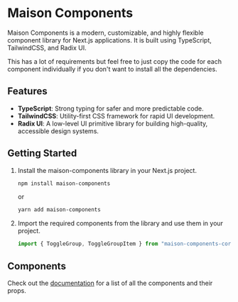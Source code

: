 # Maison Components

Maison Components is a modern, customizable, and highly flexible component library for Next.js applications. It is built using TypeScript, TailwindCSS, and Radix UI.

This has a lot of requirements but feel free to just copy the code for each component individually if you don't want to install all the dependencies.

## Features

- **TypeScript**: Strong typing for safer and more predictable code.
- **TailwindCSS**: Utility-first CSS framework for rapid UI development.
- **Radix UI**: A low-level UI primitive library for building high-quality, accessible design systems.

## Getting Started

1. Install the maison-components library in your Next.js project.

   ```sh
   npm install maison-components
   ```

   or

   ```sh
   yarn add maison-components
   ```

2. Import the required components from the library and use them in your project.

   ```jsx
   import { ToggleGroup, ToggleGroupItem } from "maison-components-core";
   ```

## Components

Check out the [documentation](https://bendigiorgio.github.io/maison-components/) for a list of all the components and their props.
